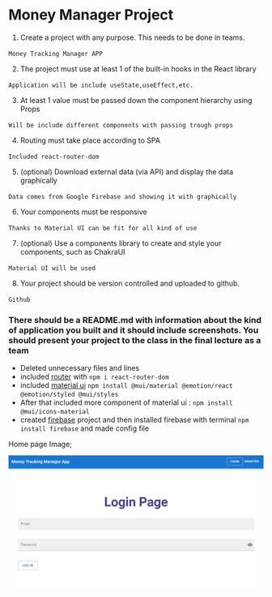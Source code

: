 # Money Manager Project 

1. Create a project with any purpose. This needs to be done in teams. 

`Money Tracking Manager APP `

2. The project must use at least 1 of the built-in hooks in the React library

`Application will be include useState,useEffect,etc.`

3. At least 1 value must be passed down the component hierarchy using Props

`Will be include different components with passing trough props`

4. Routing must take place according to SPA

`Included react-router-dom`

5. (optional) Download external data (via API) and display the data graphically

`Data comes from Google Firebase and showing it with graphically`

6. Your components must be responsive

`Thanks to Material UI can be fit for all kind of use`

7. (optional) Use a components library to create and style your 
components, such as ChakraUI

`Material UI will be used`

8. Your project should be version controlled and uploaded to github. 

`Github`



### There should be a README.md with information about the kind of application you built and it should include screenshots. You should present your project to the class in the final lecture as a team

- Deleted unnecessary files and lines
- included [router](https://v5.reactrouter.com/web/guides/quick-start) with `npm i react-router-dom`
- included [material ui](https://mui.com/material-ui/getting-started/installation/) `npm install @mui/material @emotion/react @emotion/styled @mui/styles
`
- After that included more component of material ui : `npm install @mui/icons-material`
- created [firebase](https://console.firebase.google.com/) project and then installed firebase with terminal `npm install firebase` and made config file


Home page Image;

![Home image](/public/img/home.jpg "Home")